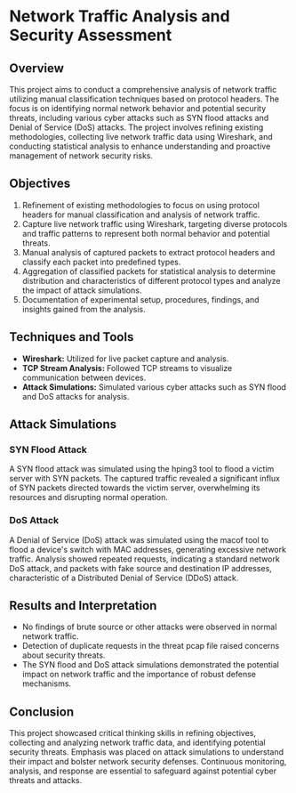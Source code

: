# Network Traffic Analysis and Security Assessment

## Overview
This project aims to conduct a comprehensive analysis of network traffic utilizing manual classification techniques based on protocol headers. The focus is on identifying normal network behavior and potential security threats, including various cyber attacks such as SYN flood attacks and Denial of Service (DoS) attacks. The project involves refining existing methodologies, collecting live network traffic data using Wireshark, and conducting statistical analysis to enhance understanding and proactive management of network security risks.

## Objectives
1. Refinement of existing methodologies to focus on using protocol headers for manual classification and analysis of network traffic.
2. Capture live network traffic using Wireshark, targeting diverse protocols and traffic patterns to represent both normal behavior and potential threats.
3. Manual analysis of captured packets to extract protocol headers and classify each packet into predefined types.
4. Aggregation of classified packets for statistical analysis to determine distribution and characteristics of different protocol types and analyze the impact of attack simulations.
5. Documentation of experimental setup, procedures, findings, and insights gained from the analysis.

## Techniques and Tools
- **Wireshark:** Utilized for live packet capture and analysis.
- **TCP Stream Analysis:** Followed TCP streams to visualize communication between devices.
- **Attack Simulations:** Simulated various cyber attacks such as SYN flood and DoS attacks for analysis.

## Attack Simulations
### SYN Flood Attack
A SYN flood attack was simulated using the hping3 tool to flood a victim server with SYN packets. The captured traffic revealed a significant influx of SYN packets directed towards the victim server, overwhelming its resources and disrupting normal operation.

### DoS Attack
A Denial of Service (DoS) attack was simulated using the macof tool to flood a device's switch with MAC addresses, generating excessive network traffic. Analysis showed repeated requests, indicating a standard network DoS attack, and packets with fake source and destination IP addresses, characteristic of a Distributed Denial of Service (DDoS) attack.

## Results and Interpretation
- No findings of brute source or other attacks were observed in normal network traffic.
- Detection of duplicate requests in the threat pcap file raised concerns about security threats.
- The SYN flood and DoS attack simulations demonstrated the potential impact on network traffic and the importance of robust defense mechanisms.

## Conclusion
This project showcased critical thinking skills in refining objectives, collecting and analyzing network traffic data, and identifying potential security threats. Emphasis was placed on attack simulations to understand their impact and bolster network security defenses. Continuous monitoring, analysis, and response are essential to safeguard against potential cyber threats and attacks.
